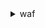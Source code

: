 <details>

<summary>
waf
</summary>

- <details><summary>create-byte-match-set</summary>

  * --name
  * --change-token
  * --cli-input-json
  * --cli-input-yaml
  * --generate-cli-skeleton


- <details><summary>create-geo-match-set</summary>

  * --name
  * --change-token
  * --cli-input-json
  * --cli-input-yaml
  * --generate-cli-skeleton


- <details><summary>create-ip-set</summary>

  * --name
  * --change-token
  * --cli-input-json
  * --cli-input-yaml
  * --generate-cli-skeleton


- <details><summary>create-rate-based-rule</summary>

  * --name
  * --metric-name
  * --rate-key
  * --rate-limit
  * --change-token
  * --tags
  * --cli-input-json
  * --cli-input-yaml
  * --generate-cli-skeleton


- <details><summary>create-regex-match-set</summary>

  * --name
  * --change-token
  * --cli-input-json
  * --cli-input-yaml
  * --generate-cli-skeleton


- <details><summary>create-regex-pattern-set</summary>

  * --name
  * --change-token
  * --cli-input-json
  * --cli-input-yaml
  * --generate-cli-skeleton


- <details><summary>create-rule</summary>

  * --name
  * --metric-name
  * --change-token
  * --tags
  * --cli-input-json
  * --cli-input-yaml
  * --generate-cli-skeleton


- <details><summary>create-rule-group</summary>

  * --name
  * --metric-name
  * --change-token
  * --tags
  * --cli-input-json
  * --cli-input-yaml
  * --generate-cli-skeleton


- <details><summary>create-size-constraint-set</summary>

  * --name
  * --change-token
  * --cli-input-json
  * --cli-input-yaml
  * --generate-cli-skeleton


- <details><summary>create-sql-injection-match-set</summary>

  * --name
  * --change-token
  * --cli-input-json
  * --cli-input-yaml
  * --generate-cli-skeleton


- <details><summary>create-web-acl</summary>

  * --name
  * --metric-name
  * --default-action
  * --change-token
  * --tags
  * --cli-input-json
  * --cli-input-yaml
  * --generate-cli-skeleton


- <details><summary>create-web-acl-migration-stack</summary>

  * --web-acl-id
  * --s3-bucket-name
  * --ignore-unsupported-type
  * --no-ignore-unsupported-type
  * --cli-input-json
  * --cli-input-yaml
  * --generate-cli-skeleton


- <details><summary>create-xss-match-set</summary>

  * --name
  * --change-token
  * --cli-input-json
  * --cli-input-yaml
  * --generate-cli-skeleton


- <details><summary>delete-byte-match-set</summary>

  * --byte-match-set-id
  * --change-token
  * --cli-input-json
  * --cli-input-yaml
  * --generate-cli-skeleton


- <details><summary>delete-geo-match-set</summary>

  * --geo-match-set-id
  * --change-token
  * --cli-input-json
  * --cli-input-yaml
  * --generate-cli-skeleton


- <details><summary>delete-ip-set</summary>

  * --ip-set-id
  * --change-token
  * --cli-input-json
  * --cli-input-yaml
  * --generate-cli-skeleton


- <details><summary>delete-logging-configuration</summary>

  * --resource-arn
  * --cli-input-json
  * --cli-input-yaml
  * --generate-cli-skeleton


- <details><summary>delete-permission-policy</summary>

  * --resource-arn
  * --cli-input-json
  * --cli-input-yaml
  * --generate-cli-skeleton


- <details><summary>delete-rate-based-rule</summary>

  * --rule-id
  * --change-token
  * --cli-input-json
  * --cli-input-yaml
  * --generate-cli-skeleton


- <details><summary>delete-regex-match-set</summary>

  * --regex-match-set-id
  * --change-token
  * --cli-input-json
  * --cli-input-yaml
  * --generate-cli-skeleton


- <details><summary>delete-regex-pattern-set</summary>

  * --regex-pattern-set-id
  * --change-token
  * --cli-input-json
  * --cli-input-yaml
  * --generate-cli-skeleton


- <details><summary>delete-rule</summary>

  * --rule-id
  * --change-token
  * --cli-input-json
  * --cli-input-yaml
  * --generate-cli-skeleton


- <details><summary>delete-rule-group</summary>

  * --rule-group-id
  * --change-token
  * --cli-input-json
  * --cli-input-yaml
  * --generate-cli-skeleton


- <details><summary>delete-size-constraint-set</summary>

  * --size-constraint-set-id
  * --change-token
  * --cli-input-json
  * --cli-input-yaml
  * --generate-cli-skeleton


- <details><summary>delete-sql-injection-match-set</summary>

  * --sql-injection-match-set-id
  * --change-token
  * --cli-input-json
  * --cli-input-yaml
  * --generate-cli-skeleton


- <details><summary>delete-web-acl</summary>

  * --web-acl-id
  * --change-token
  * --cli-input-json
  * --cli-input-yaml
  * --generate-cli-skeleton


- <details><summary>delete-xss-match-set</summary>

  * --xss-match-set-id
  * --change-token
  * --cli-input-json
  * --cli-input-yaml
  * --generate-cli-skeleton


- <details><summary>get-byte-match-set</summary>

  * --byte-match-set-id
  * --cli-input-json
  * --cli-input-yaml
  * --generate-cli-skeleton


- <details><summary>get-change-token</summary>

  * --cli-input-json
  * --cli-input-yaml
  * --generate-cli-skeleton


- <details><summary>get-change-token-status</summary>

  * --change-token
  * --cli-input-json
  * --cli-input-yaml
  * --generate-cli-skeleton


- <details><summary>get-geo-match-set</summary>

  * --geo-match-set-id
  * --cli-input-json
  * --cli-input-yaml
  * --generate-cli-skeleton


- <details><summary>get-ip-set</summary>

  * --ip-set-id
  * --cli-input-json
  * --cli-input-yaml
  * --generate-cli-skeleton


- <details><summary>get-logging-configuration</summary>

  * --resource-arn
  * --cli-input-json
  * --cli-input-yaml
  * --generate-cli-skeleton


- <details><summary>get-permission-policy</summary>

  * --resource-arn
  * --cli-input-json
  * --cli-input-yaml
  * --generate-cli-skeleton


- <details><summary>get-rate-based-rule</summary>

  * --rule-id
  * --cli-input-json
  * --cli-input-yaml
  * --generate-cli-skeleton


- <details><summary>get-rate-based-rule-managed-keys</summary>

  * --rule-id
  * --cli-input-json
  * --cli-input-yaml
  * --starting-token
  * --max-items
  * --generate-cli-skeleton


- <details><summary>get-regex-match-set</summary>

  * --regex-match-set-id
  * --cli-input-json
  * --cli-input-yaml
  * --generate-cli-skeleton


- <details><summary>get-regex-pattern-set</summary>

  * --regex-pattern-set-id
  * --cli-input-json
  * --cli-input-yaml
  * --generate-cli-skeleton


- <details><summary>get-rule</summary>

  * --rule-id
  * --cli-input-json
  * --cli-input-yaml
  * --generate-cli-skeleton


- <details><summary>get-rule-group</summary>

  * --rule-group-id
  * --cli-input-json
  * --cli-input-yaml
  * --generate-cli-skeleton


- <details><summary>get-sampled-requests</summary>

  * --web-acl-id
  * --rule-id
  * --time-window
  * --max-items
  * --cli-input-json
  * --cli-input-yaml
  * --generate-cli-skeleton


- <details><summary>get-size-constraint-set</summary>

  * --size-constraint-set-id
  * --cli-input-json
  * --cli-input-yaml
  * --generate-cli-skeleton


- <details><summary>get-sql-injection-match-set</summary>

  * --sql-injection-match-set-id
  * --cli-input-json
  * --cli-input-yaml
  * --generate-cli-skeleton


- <details><summary>get-web-acl</summary>

  * --web-acl-id
  * --cli-input-json
  * --cli-input-yaml
  * --generate-cli-skeleton


- <details><summary>get-xss-match-set</summary>

  * --xss-match-set-id
  * --cli-input-json
  * --cli-input-yaml
  * --generate-cli-skeleton


- <details><summary>help</summary>

  * 


- <details><summary>list-activated-rules-in-rule-group</summary>

  * --rule-group-id
  * --cli-input-json
  * --cli-input-yaml
  * --starting-token
  * --page-size
  * --max-items
  * --generate-cli-skeleton


- <details><summary>list-byte-match-sets</summary>

  * --cli-input-json
  * --cli-input-yaml
  * --starting-token
  * --page-size
  * --max-items
  * --generate-cli-skeleton


- <details><summary>list-geo-match-sets</summary>

  * --cli-input-json
  * --cli-input-yaml
  * --starting-token
  * --page-size
  * --max-items
  * --generate-cli-skeleton


- <details><summary>list-ip-sets</summary>

  * --cli-input-json
  * --cli-input-yaml
  * --starting-token
  * --page-size
  * --max-items
  * --generate-cli-skeleton


- <details><summary>list-logging-configurations</summary>

  * --cli-input-json
  * --cli-input-yaml
  * --starting-token
  * --page-size
  * --max-items
  * --generate-cli-skeleton


- <details><summary>list-rate-based-rules</summary>

  * --cli-input-json
  * --cli-input-yaml
  * --starting-token
  * --page-size
  * --max-items
  * --generate-cli-skeleton


- <details><summary>list-regex-match-sets</summary>

  * --cli-input-json
  * --cli-input-yaml
  * --starting-token
  * --page-size
  * --max-items
  * --generate-cli-skeleton


- <details><summary>list-regex-pattern-sets</summary>

  * --cli-input-json
  * --cli-input-yaml
  * --starting-token
  * --page-size
  * --max-items
  * --generate-cli-skeleton


- <details><summary>list-rule-groups</summary>

  * --cli-input-json
  * --cli-input-yaml
  * --starting-token
  * --page-size
  * --max-items
  * --generate-cli-skeleton


- <details><summary>list-rules</summary>

  * --cli-input-json
  * --cli-input-yaml
  * --starting-token
  * --page-size
  * --max-items
  * --generate-cli-skeleton


- <details><summary>list-size-constraint-sets</summary>

  * --cli-input-json
  * --cli-input-yaml
  * --starting-token
  * --page-size
  * --max-items
  * --generate-cli-skeleton


- <details><summary>list-sql-injection-match-sets</summary>

  * --cli-input-json
  * --cli-input-yaml
  * --starting-token
  * --page-size
  * --max-items
  * --generate-cli-skeleton


- <details><summary>list-subscribed-rule-groups</summary>

  * --cli-input-json
  * --cli-input-yaml
  * --starting-token
  * --page-size
  * --max-items
  * --generate-cli-skeleton


- <details><summary>list-tags-for-resource</summary>

  * --next-marker
  * --limit
  * --resource-arn
  * --cli-input-json
  * --cli-input-yaml
  * --generate-cli-skeleton


- <details><summary>list-web-acls</summary>

  * --cli-input-json
  * --cli-input-yaml
  * --starting-token
  * --page-size
  * --max-items
  * --generate-cli-skeleton


- <details><summary>list-xss-match-sets</summary>

  * --cli-input-json
  * --cli-input-yaml
  * --starting-token
  * --page-size
  * --max-items
  * --generate-cli-skeleton


- <details><summary>put-logging-configuration</summary>

  * --logging-configuration
  * --cli-input-json
  * --cli-input-yaml
  * --generate-cli-skeleton


- <details><summary>put-permission-policy</summary>

  * --resource-arn
  * --policy
  * --cli-input-json
  * --cli-input-yaml
  * --generate-cli-skeleton


- <details><summary>tag-resource</summary>

  * --resource-arn
  * --tags
  * --cli-input-json
  * --cli-input-yaml
  * --generate-cli-skeleton


- <details><summary>untag-resource</summary>

  * --resource-arn
  * --tag-keys
  * --cli-input-json
  * --cli-input-yaml
  * --generate-cli-skeleton


- <details><summary>update-byte-match-set</summary>

  * --byte-match-set-id
  * --change-token
  * --updates
  * --cli-input-json
  * --cli-input-yaml
  * --generate-cli-skeleton


- <details><summary>update-geo-match-set</summary>

  * --geo-match-set-id
  * --change-token
  * --updates
  * --cli-input-json
  * --cli-input-yaml
  * --generate-cli-skeleton


- <details><summary>update-ip-set</summary>

  * --ip-set-id
  * --change-token
  * --updates
  * --cli-input-json
  * --cli-input-yaml
  * --generate-cli-skeleton


- <details><summary>update-rate-based-rule</summary>

  * --rule-id
  * --change-token
  * --updates
  * --rate-limit
  * --cli-input-json
  * --cli-input-yaml
  * --generate-cli-skeleton


- <details><summary>update-regex-match-set</summary>

  * --regex-match-set-id
  * --updates
  * --change-token
  * --cli-input-json
  * --cli-input-yaml
  * --generate-cli-skeleton


- <details><summary>update-regex-pattern-set</summary>

  * --regex-pattern-set-id
  * --updates
  * --change-token
  * --cli-input-json
  * --cli-input-yaml
  * --generate-cli-skeleton


- <details><summary>update-rule</summary>

  * --rule-id
  * --change-token
  * --updates
  * --cli-input-json
  * --cli-input-yaml
  * --generate-cli-skeleton


- <details><summary>update-rule-group</summary>

  * --rule-group-id
  * --updates
  * --change-token
  * --cli-input-json
  * --cli-input-yaml
  * --generate-cli-skeleton


- <details><summary>update-size-constraint-set</summary>

  * --size-constraint-set-id
  * --change-token
  * --updates
  * --cli-input-json
  * --cli-input-yaml
  * --generate-cli-skeleton


- <details><summary>update-sql-injection-match-set</summary>

  * --sql-injection-match-set-id
  * --change-token
  * --updates
  * --cli-input-json
  * --cli-input-yaml
  * --generate-cli-skeleton


- <details><summary>update-web-acl</summary>

  * --web-acl-id
  * --change-token
  * --updates
  * --default-action
  * --cli-input-json
  * --cli-input-yaml
  * --generate-cli-skeleton


- <details><summary>update-xss-match-set</summary>

  * --xss-match-set-id
  * --change-token
  * --updates
  * --cli-input-json
  * --cli-input-yaml
  * --generate-cli-skeleton


</details>

